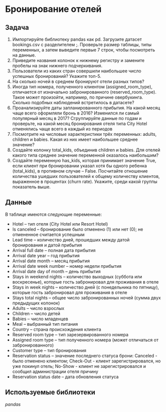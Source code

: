 # Бронирование отелей

## Задача

1. Импортируйте библиотеку pandas как pd. Загрузите датасет bookings.csv с разделителем ;. Проверьте размер таблицы, типы переменных, а затем выведите первые 7 строк, чтобы посмотреть на данные. 
2. Приведите названия колонок к нижнему регистру и замените пробелы на знак нижнего подчеркивания.
3. Пользователи из каких стран совершили наибольшее число успешных бронирований? Укажите топ-5.
4. На сколько ночей в среднем бронируют отели разных типов?
5. Иногда тип номера, полученного клиентом (assigned_room_type), отличается от изначально забронированного (reserved_room_type). Такое может произойти, например, по причине овербукинга. Сколько подобных наблюдений встретилось в датасете?
6. Проанализируйте даты запланированного прибытия. На какой месяц чаще всего оформляли бронь в 2016? Изменился ли самый популярный месяц в 2017? Сгруппируйте данные по годам и проверьте, на какой месяц бронирования отеля типа City Hotel отменялись чаще всего в каждый из периодов
7. Посмотрите на числовые характеристики трёх переменных: adults, children и babies. Какая из них имеет наибольшее среднее значение?
8. Создайте колонку total_kids, объединив children и babies. Для отелей какого типа среднее значение переменной оказалось наибольшим?
9. Создайте переменную has_kids, которая принимает значение True, если клиент при бронировании указал хотя бы одного ребенка (total_kids), в противном случае – False. Посчитайте отношение количества ушедших пользователей к общему количеству клиентов, выраженное в процентах (churn rate). Укажите, среди какой группы показатель выше.

## Данные

В таблице имеются следующие переменные:

- Hotel – тип отеля (City Hotel или Resort Hotel)  
- Is canceled – бронирование было отменено (1) или нет (0); не отмененное считается успешным
- Lead time – количество дней, прошедших между датой бронирования и датой прибытия  
- Arrival full date – полная дата прибытия
- Arrival date year – год прибытия  
- Arrival date month – месяц прибытия  
- Arrival date week number – номер недели прибытия
- Arrival date day of month – день прибытия
- Stays in weekend nights – количество выходных (суббота или воскресенье), которые гость забронировал для проживания в отеле
- Stays in week nights – количество дней (с понедельника по пятницу), которые гость забронировал для проживания в отеле
- Stays total nights – общее число забронированных ночей (сумма двух предыдущих колонок)
- Adults – число взрослых
- Children – число детей
- Babies – число младенцев 
- Meal – выбранный тип питания
- Country – страна происхождения клиента
- Reserved room type – тип зарезервированного номера
- Assigned room type – тип полученного номера (может отличаться от забронированного)
- Customer type – тип бронирования
- Reservation status – значение последнего статуса брони: Canceled - было отменено клиентом; Check-Out - клиент зарегистрировался, но уже покинул отель; No-Show - клиент не зарегистрировался и сообщил администрации отеля причину
- Reservation status date – дата обновления статуса

## Используемые библиотеки

*pandas*
